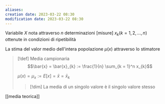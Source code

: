 ```yaml
---
aliases: 
creation date: 2023-03-22 08:30
modification date: 2023-03-22 08:30
---
```

Variabile $X$ nota attraverso $n$ determinazioni [misure] $x_{k} (k =1,2,\dots,n)$ ottenute in condizioni di ripetibilità

La stima del valor medio dell'intera popolazione $\mu(x)$ attraverso lo stimatore
>[!def] Media campionaria
>$$\bar{x} = \bar{x}_{k} := \frac{1}{n} \sum_{k = 1}^n x_{k}$$
>
>$\mu(x) = \mu_{x} := E[x] = \bar{x} = \bar{x}_{k}$
>
>>[!dim]
>>La media di un singolo valore è il singolo valore stesso


[[media teorica]]


